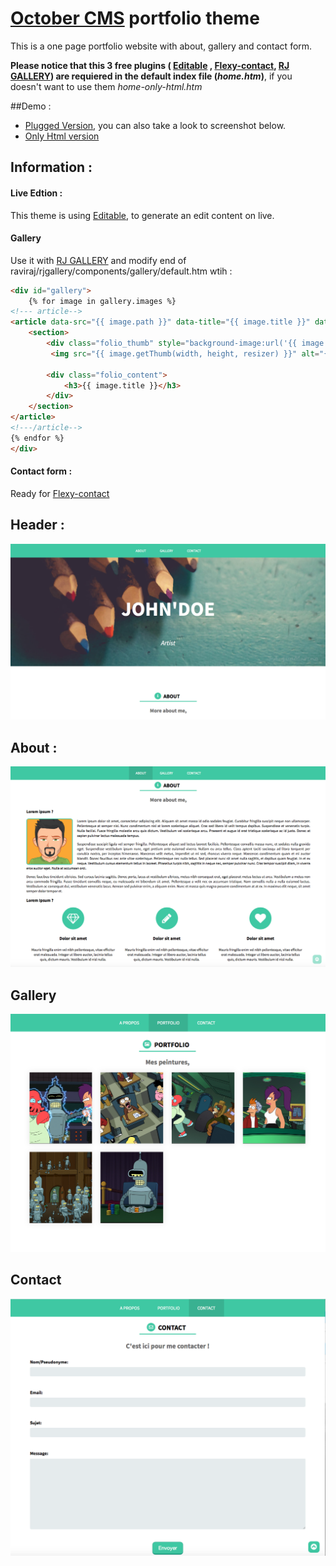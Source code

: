 # [October CMS](http://octobercms.com) portfolio theme

This is a one page portfolio website with about, gallery and contact form.

**Please notice that this 3 free plugins ( [Editable](https://octobercms.com/plugin/rainlab-editable) , [Flexy-contact](https://octobercms.com/plugin/laminsanneh-flexicontact), [RJ GALLERY](https://octobercms.com/plugin/raviraj-rjgallery)) are requiered in the default index file (_home.htm_)**, if you doesn't want to use them _home-only-html.htm_

##Demo :
* [Plugged Version](http://demo-folio.chikoumi.com), you can also take a look to screenshot below.
* [Only Html version](http://demo-folio.chikoumi.com/only-html)

## Information :
#### Live Edtion :

This theme is using [Editable](https://octobercms.com/plugin/rainlab-editable), to generate an edit content on live.

#### Gallery
Use it with [RJ GALLERY](https://octobercms.com/plugin/raviraj-rjgallery) and modify end of raviraj/rjgallery/components/gallery/default.htm wtih :


```html
<div id="gallery">
    {% for image in gallery.images %}
<!--- article-->
<article data-src="{{ image.path }}" data-title="{{ image.title }}" data-desc="{{ image.description }}">
    <section>
        <div class="folio_thumb" style="background-image:url('{{ image.path }}');"></div>
         <img src="{{ image.getThumb(width, height, resizer) }}" alt="{{ image.title }}" />

        <div class="folio_content">
            <h3>{{ image.title }}</h3>
        </div>
    </section>
</article>
<!---/article--> 
{% endfor %}
</div>
```

#### Contact form :

Ready for [Flexy-contact](https://octobercms.com/plugin/laminsanneh-flexicontact)


## Header :
![header](https://raw.githubusercontent.com/Chikoumi/OctoberCMS-folio-theme/master/assets/img/header.png "Header")

## About :
![about](https://raw.githubusercontent.com/Chikoumi/OctoberCMS-folio-theme/master/assets/img/about.png "About")

## Gallery
![Folio](https://raw.githubusercontent.com/Chikoumi/OctoberCMS-folio-theme/master/assets/img/folio.png "Folio")

## Contact
![Contact](https://raw.githubusercontent.com/Chikoumi/OctoberCMS-folio-theme/master/assets/img/contact.png "Contact")
